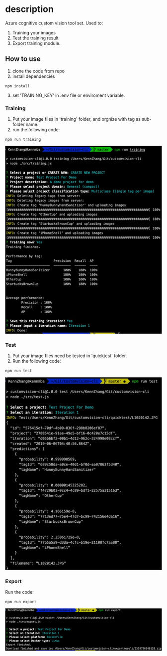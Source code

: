 # description

Azure cognitive custom vision tool set. Used to:

1. Training your images
2. Test the training result
3. Export training module.

## How to use

1. clone the code from repo
2. install dependencies

```shell
npm install
```

3. set 'TRAINING_KEY' in .env file or enviroment variable.

### Training

1. Put your image files in 'training' folder, and orgnize with tag as sub-folder name.
2. run the following code:

```shell
npm run training
```

![training](images/training.jpeg)

### Test

1. Put your image files need be tested in 'quicktest' folder.
2. Run the following code:

```shell
npm run test
```

![training](images/test.jpeg)

### Export

Run the code:

```shell
npm run export
```

![training](images/export.jpeg)
